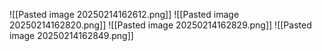 ![[Pasted image 20250214162612.png]]
![[Pasted image 20250214162820.png]]
![[Pasted image 20250214162829.png]]
![[Pasted image 20250214162849.png]]